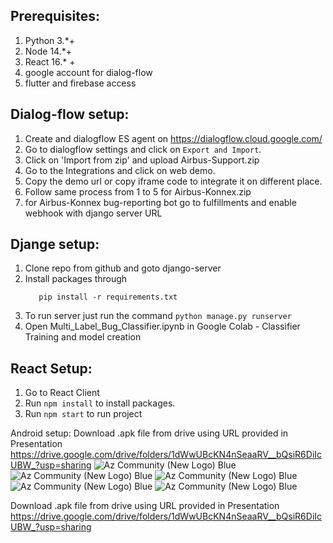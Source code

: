## Prerequisites:
  1. Python 3.*+
  2. Node 14.*+
  3. React 16.* +
  4. google account for dialog-flow
  5. flutter and firebase access

## Dialog-flow setup:
  1. Create and dialogflow ES agent on https://dialogflow.cloud.google.com/
  2. Go to dialogflow settings and click on `Export and Import`.
  3. Click on 'Import from zip' and upload Airbus-Support.zip
  4. Go to the Integrations and click on web demo.
  5. Copy the demo url or copy iframe code to integrate it on different place.
  6. Follow same process from 1 to 5 for Airbus-Konnex.zip
  7. for Airbus-Konnex bug-reporting bot go to fulfillments and enable webhook with django server URL

## Djange setup:
  1. Clone repo from github and goto django-server
  2. Install packages through
     ```
        pip install -r requirements.txt
     ```
  3. To run server just run the command
    ```
      python manage.py runserver
    ```
   4. Open Multi_Label_Bug_Classifier.ipynb  in Google Colab - Classifier Training and model creation
   
## React Setup:
  1. Go to React Client
  2. Run ``` npm install ``` to install packages.
  3. Run ``` npm start ``` to run project
  
Android setup:
Download .apk file from drive using URL provided in Presentation https://drive.google.com/drive/folders/1dWwUBcKN4nSeaaRV__bQsiR6DiIcUBW_?usp=sharing
![Az Community (New Logo) Blue](https://github.com/vilsi12/Spark/blob/main/WhatsApp%20Image%202021-07-21%20at%2013.29.56%20(1).jpeg)
![Az Community (New Logo) Blue](https://github.com/vilsi12/Spark/blob/main/WhatsApp%20Image%202021-07-21%20at%2013.29.56.jpeg)
![Az Community (New Logo) Blue](https://github.com/vilsi12/Spark/blob/main/WhatsApp%20Image%202021-07-21%20at%2013.29.57.jpeg)
![Az Community (New Logo) Blue](https://github.com/vilsi12/Spark/blob/main/WhatsApp%20Image%202021-07-21%20at%2013.29.57%20(1).jpeg)
![Az Community (New Logo) Blue](https://github.com/vilsi12/Spark/blob/main/WhatsApp%20Image%202021-07-21%20at%2013.29.57%20(1).jpeg)

Download .apk file from drive using URL provided in Presentation https://drive.google.com/drive/folders/1dWwUBcKN4nSeaaRV__bQsiR6DiIcUBW_?usp=sharing
